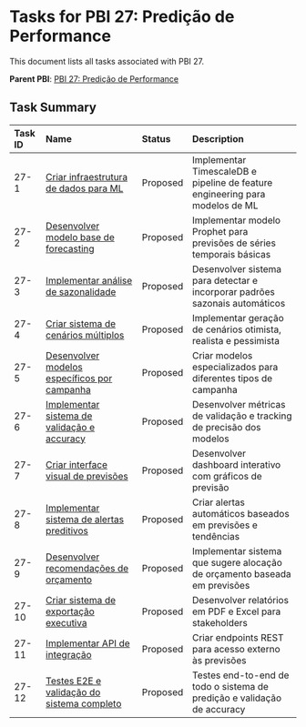 # Tasks for PBI 27: Predição de Performance

This document lists all tasks associated with PBI 27.

**Parent PBI**: [PBI 27: Predição de Performance](./prd.md)

## Task Summary

| Task ID | Name | Status | Description |
| :------ | :--- | :------ | :---------- |
| 27-1 | [Criar infraestrutura de dados para ML](./27-1.md) | Proposed | Implementar TimescaleDB e pipeline de feature engineering para modelos de ML |
| 27-2 | [Desenvolver modelo base de forecasting](./27-2.md) | Proposed | Implementar modelo Prophet para previsões de séries temporais básicas |
| 27-3 | [Implementar análise de sazonalidade](./27-3.md) | Proposed | Desenvolver sistema para detectar e incorporar padrões sazonais automáticos |
| 27-4 | [Criar sistema de cenários múltiplos](./27-4.md) | Proposed | Implementar geração de cenários otimista, realista e pessimista |
| 27-5 | [Desenvolver modelos específicos por campanha](./27-5.md) | Proposed | Criar modelos especializados para diferentes tipos de campanha |
| 27-6 | [Implementar sistema de validação e accuracy](./27-6.md) | Proposed | Desenvolver métricas de validação e tracking de precisão dos modelos |
| 27-7 | [Criar interface visual de previsões](./27-7.md) | Proposed | Desenvolver dashboard interativo com gráficos de previsão |
| 27-8 | [Implementar sistema de alertas preditivos](./27-8.md) | Proposed | Criar alertas automáticos baseados em previsões e tendências |
| 27-9 | [Desenvolver recomendações de orçamento](./27-9.md) | Proposed | Implementar sistema que sugere alocação de orçamento baseada em previsões |
| 27-10 | [Criar sistema de exportação executiva](./27-10.md) | Proposed | Desenvolver relatórios em PDF e Excel para stakeholders |
| 27-11 | [Implementar API de integração](./27-11.md) | Proposed | Criar endpoints REST para acesso externo às previsões |
| 27-12 | [Testes E2E e validação do sistema completo](./27-12.md) | Proposed | Testes end-to-end de todo o sistema de predição e validação de accuracy | 